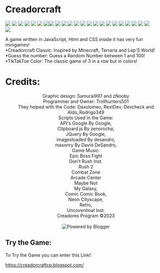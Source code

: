 # Creadorcraft
<img src="https://blogger.googleusercontent.com/img/b/R29vZ2xl/AVvXsEgmmhKnPrttHCPftNFdwbC0A38xvMNdrWx8nqkeCl6iglstRSk9pvQyyMXtJXw_bBzJYS1iCyRyC8__nmSY8p_sLA-EGf9NG0zbYR2AbphPfk2BE5FZ1AEr_Hfd4u2pxO987gjhTIVen7-D8PvhNIk6-LLOlY_-1PKGeONx2Q3bOge-lqUikJTeWxWdMA/s1080/creadorcraft-logo.1.png"/>
<img src='https://www.pwa-shields.com/1.0.0/series/dark/green.svg'/> <img src="https://www.pwa-shields.com/1.0.0/series/certified/green.svg"/> <img src="https://img.shields.io/badge/Blogger-FF5722?style=for-the-badge&logo=blogger&logoColor=white"/> <img src='https://img.shields.io/badge/Google%20Chrome-4285F4?style=for-the-badge&logo=GoogleChrome&logoColor=white'/> <img src='https://img.shields.io/badge/Safari-000000?style=for-the-badge&logo=Safari&logoColor=white'/> <img src='https://img.shields.io/badge/Edge-0078D7?style=for-the-badge&logo=Microsoft-edge&logoColor=white'/><img src='https://img.shields.io/badge/More-Browsers-0078D7?style=for-the-badge&logo=Microsoft-edgek&logoColor=white'/> <img src='https://img.shields.io/badge/jquery-%230769AD.svg?style=for-the-badge&logo=jquery&logoColor=white'/> <img src='https://img.shields.io/badge/Creadores_Program-%23117AC9.svg?style=for-the-badge&logo=WordPrehss&logoColor=white'/> <img src='https://img.shields.io/badge/html5-%23E34F26.svg?style=for-the-badge&logo=html5&logoColor=white'/> <img src='https://img.shields.io/badge/css3-%231572B6.svg?style=for-the-badge&logo=css3&logoColor=white'/> <img src='https://img.shields.io/badge/javascript-%23323330.svg?style=for-the-badge&logo=javascript&logoColor=%23F7DF1E'/> <img src='https://img.shields.io/badge/Kinemaster-FF0000?style=for-the-badge&logo=youtube-musicj&logoColor=white'/> <img src='https://img.shields.io/badge/Canva-%2300C4CC.svg?style=for-the-badge&logo=Canva&logoColor=white'/> <img src='https://img.shields.io/badge/Android-3DDC84?style=for-the-badge&logo=android&logoColor=white'/> <img src='https://img.shields.io/badge/iOS-000000?style=for-the-badge&logo=ios&logoColor=white'/> <img src='https://img.shields.io/badge/Linux-FCC624?style=for-the-badge&logo=linux&logoColor=black'/> <img src='https://img.shields.io/badge/Windows-0078D6?style=for-the-badge&logo=windows&logoColor=white'/> <img src='https://img.shields.io/badge/More-Systems-FCC624?style=for-the-badge&logo=linujx&logoColor=black'/> <img src='https://img.shields.io/badge/Bing_Chat-258FFA?style=for-the-badge&logo=Microsoft%20Bing&logoColor=white'/> <img src='https://img.shields.io/badge/google-4285F4?style=for-the-badge&logo=google&logoColor=white'/> <img src='https://img.shields.io/badge/git-%23F05033.svg?style=for-the-badge&logo=git&logoColor=white'/>
<br/>
<img src='https://img.shields.io/badge/Version-v.0.3.0_Test-1997B5&?logo=cloudbeesk&logoColor=white&style=for-the-badge'/>
<p>A game written in JavaScript, Html and CSS inside it has very fun minigames!
<br/>•Creadorcraft Classic: Inspired by Minecraft, Terraria and Lep'S World!<br/>•Guess the number: Guess a Random Number between 1 and 100!<br/>•TikTakToe Color: The classic game of 3 in a row but in colors!</p>
<h1>Credits:</h1>
<center><p>Graphic design: Samurai997 and zNooby<br/>Programmer and Owner: Trollhunters501<br/>They helped with the Code: Daxolomeo, RextDev, Devcheck and Aldo_Rodrigo349<br/>Scripts Used in the Game:<br/>API's Google By Google,<br/> Clipboard.js By zenorocha,<br/>JQuery By Google,<br/>imagesloaded By desandro,<br/>masonry By David DeSandro,<br/>Game Music:<br/>Epic Boss Fight<br/>Don't Rush Inst.<br/>Rush 2<br/>Combat Zone<br/>Arcade Center<br/>Maybe Not<br/>My Galaxy,<br/>Comic Comic Book,<br/>Neon Cityscape,<br/>Retro,<br/>Uncoventioal Inst.<br/>Creadores Program ©2023<br/><br/><img src="https://buttons.blogger.com/bloggerbutton2.gif" alt="Powered by Blogger"/></p></center>
<h2>Try the Game:</h2>
<p>To Try the Game you can enter this Link!:</p>
<a href="https://creadorcraftcp.blogspot.com/">https://creadorcraftcp.blogspot.com/</a>
